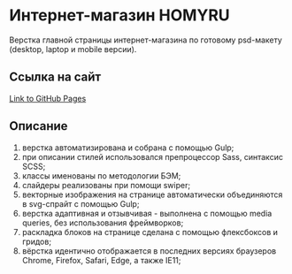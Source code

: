 # Интернет-магазин HOMYRU

Верстка главной страницы интернет-магазина по готовому psd-макету (desktop, laptop и mobile версии).

## Ссылка на сайт

[Link to GitHub Pages](https://mjulia111.github.io/Homyru-website/)

## Описание

1. верстка автоматизирована и собрана с помощью Gulp;
2. при описании стилей использовался препроцессор Sass, синтаксис SCSS;
3. классы именованы по методологии БЭМ;
4. слайдеры реализованы при помощи swiper;
5. векторные изображения на странице автоматически объединяются в svg-спрайт с помощью Gulp;
6. верстка адаптивная и отзывчивая - выполнена с помощью media queries, без использования фреймворков;
7. раскладка блоков на странице сделана с помощью флексбоксов и гридов;
8. вёрстка идентично отображается в последних версиях браузеров Chrome, Firefox, Safari, Edge, а также IE11;
